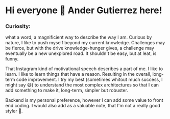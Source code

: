# Hi everyone 🤘 Ander Gutierrez here!
### Curiosity: 
what a word; a magnificient way to describe the way I am. Curious by nature, I like to push myself beyond my current knowledge. Challenges may be fierce, but with the drive knowledge-hunger gives, a challenge may eventually be a new unexplored road. It shouldn't be easy, but at leat, is funny. 

That Instagram kind of motivational speech describes a part of me. I like to learn. I like to learn things that have a reason. Resulting in the overall, long-term code improvement. I try my best (sometimes whitout much success, I might say 😅) to understand the most complex architectures so that I can add something to make it, long-term, simpler but robuster.

Backend is my personal preference, however I can add some value to front end coding. I would also add as a valuable note, that I'm not a really good styler 😬.

<!--
**AnderGI/AnderGI** is a ✨ _special_ ✨ repository because its `README.md` (this file) appears on your GitHub profile.

Here are some ideas to get you started:

- 🔭 I’m currently working on ...
- 🌱 I’m currently learning ...
- 👯 I’m looking to collaborate on ...
- 🤔 I’m looking for help with ...
- 💬 Ask me about ...
- 📫 How to reach me: ...
- 😄 Pronouns: ...
- ⚡ Fun fact: ...
-->

